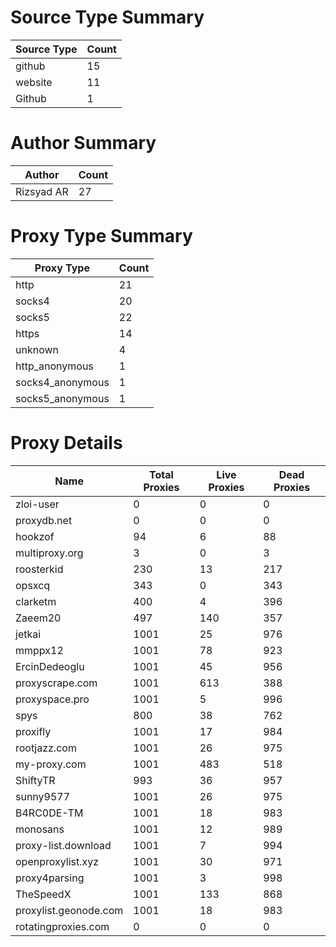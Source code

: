# Source Type Summary

| Source Type | Count |
|-------------|-------|
| github | 15 |
| website | 11 |
| Github | 1 |


# Author Summary

| Author | Count |
|--------|-------|
| Rizsyad AR | 27 |


# Proxy Type Summary

| Proxy Type | Count |
|------------|-------|
| http | 21 |
| socks4 | 20 |
| socks5 | 22 |
| https | 14 |
| unknown | 4 |
| http_anonymous | 1 |
| socks4_anonymous | 1 |
| socks5_anonymous | 1 |


# Proxy Details

| Name | Total Proxies | Live Proxies | Dead Proxies |
|------|---------------|--------------|---------------|
| zloi-user | 0 | 0 | 0 |
| proxydb.net | 0 | 0 | 0 |
| hookzof | 94 | 6 | 88 |
| multiproxy.org | 3 | 0 | 3 |
| roosterkid | 230 | 13 | 217 |
| opsxcq | 343 | 0 | 343 |
| clarketm | 400 | 4 | 396 |
| Zaeem20 | 497 | 140 | 357 |
| jetkai | 1001 | 25 | 976 |
| mmppx12 | 1001 | 78 | 923 |
| ErcinDedeoglu | 1001 | 45 | 956 |
| proxyscrape.com | 1001 | 613 | 388 |
| proxyspace.pro | 1001 | 5 | 996 |
| spys | 800 | 38 | 762 |
| proxifly | 1001 | 17 | 984 |
| rootjazz.com | 1001 | 26 | 975 |
| my-proxy.com | 1001 | 483 | 518 |
| ShiftyTR | 993 | 36 | 957 |
| sunny9577 | 1001 | 26 | 975 |
| B4RC0DE-TM | 1001 | 18 | 983 |
| monosans | 1001 | 12 | 989 |
| proxy-list.download | 1001 | 7 | 994 |
| openproxylist.xyz | 1001 | 30 | 971 |
| proxy4parsing | 1001 | 3 | 998 |
| TheSpeedX | 1001 | 133 | 868 |
| proxylist.geonode.com | 1001 | 18 | 983 |
| rotatingproxies.com | 0 | 0 | 0 |
